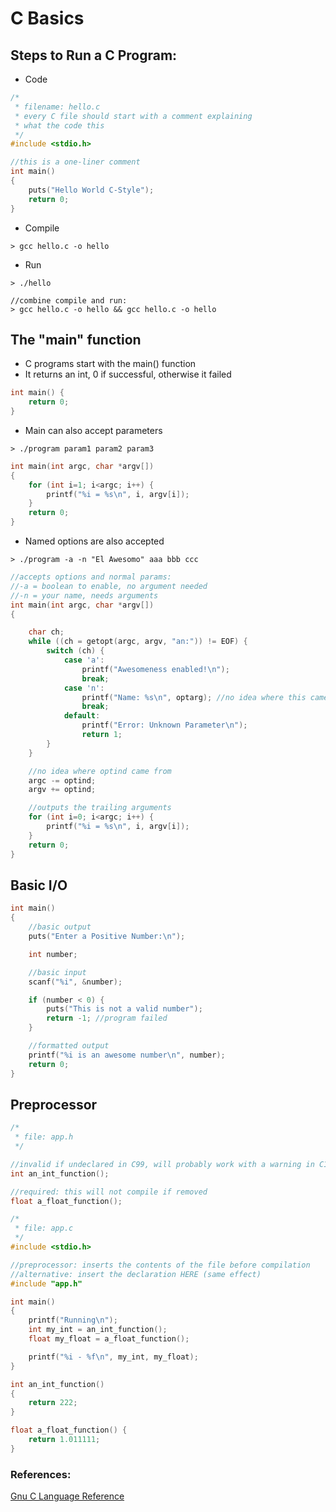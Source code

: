 # C Basics

## Steps to Run a C Program:
* Code
```c
/*
 * filename: hello.c
 * every C file should start with a comment explaining
 * what the code this
 */
#include <stdio.h>

//this is a one-liner comment
int main()
{
	puts("Hello World C-Style");
	return 0;
}
```
* Compile
```
> gcc hello.c -o hello
```
* Run
```
> ./hello

//combine compile and run:
> gcc hello.c -o hello && gcc hello.c -o hello
```

## The "main" function
* C programs start with the main() function
* It returns an int, 0 if successful, otherwise it failed
```c
int main() {
	return 0;
}
```
* Main can also accept parameters
```
> ./program param1 param2 param3
```
```c
int main(int argc, char *argv[]) 
{
	for (int i=1; i<argc; i++) {
		printf("%i = %s\n", i, argv[i]);
	}
	return 0;
}
```
* Named options are also accepted
```
> ./program -a -n "El Awesomo" aaa bbb ccc
```
```c
//accepts options and normal params:
//-a = boolean to enable, no argument needed
//-n = your name, needs arguments
int main(int argc, char *argv[]) 
{

	char ch;
	while ((ch = getopt(argc, argv, "an:")) != EOF) {
		switch (ch) {
			case 'a':
				printf("Awesomeness enabled!\n");
				break;
			case 'n':
				printf("Name: %s\n", optarg); //no idea where this came from
				break;
			default:
				printf("Error: Unknown Parameter\n");
				return 1;
		}
	}

	//no idea where optind came from
	argc -= optind;
	argv += optind;

	//outputs the trailing arguments
	for (int i=0; i<argc; i++) {
		printf("%i = %s\n", i, argv[i]);
	}
	return 0;
}
```

## Basic I/O
```c
int main()
{
	//basic output
	puts("Enter a Positive Number:\n");

	int number;

	//basic input
	scanf("%i", &number);

	if (number < 0) {
		puts("This is not a valid number");
		return -1; //program failed
	}

	//formatted output
	printf("%i is an awesome number\n", number);
	return 0;
}
```

## Preprocessor
```c
/*
 * file: app.h
 */

//invalid if undeclared in C99, will probably work with a warning in C11 because int functions are implicit for undeclared functions
int an_int_function(); 

//required: this will not compile if removed
float a_float_function();
```
```c
/*
 * file: app.c
 */
#include <stdio.h>

//preprocessor: inserts the contents of the file before compilation
//alternative: insert the declaration HERE (same effect)
#include "app.h"

int main() 
{
	printf("Running\n");
	int my_int = an_int_function();
	float my_float = a_float_function();

	printf("%i - %f\n", my_int, my_float);
}

int an_int_function()
{
	return 222;
}

float a_float_function() {
	return 1.011111;
}
```

### References:
[Gnu C Language Reference](http://www.gnu.org/software/gnu-c-manual/gnu-c-manual.html)

